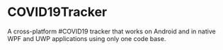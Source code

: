 # COVID19Tracker
A cross-platform #COVID19 tracker that works on Android and in native WPF and UWP applications using only one code base.
